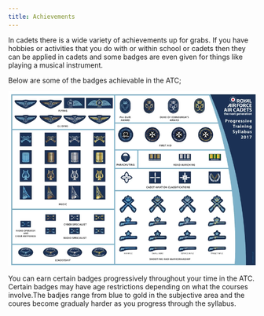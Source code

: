 ```yaml
---
title: Achievements
---
```


In cadets there is a wide variety of achievements up for grabs.
If you have hobbies or activities that you do with or within school or cadets then they can be applied in cadets and some badges are even given for things like playing a musical instrument.

Below are some of the badges achievable in the ATC;

![Syllabus](./syllabus.webp)

You can earn certain badges progressively throughout your time in the ATC. Certain badges may have age restrictions depending on what the courses involve.The badjes range from blue to gold in the subjective area and the coures become gradualy harder as you progress through the syllabus.
